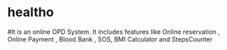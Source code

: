 # healtho

#It is an online OPD System. It includes features like Online reservation , Online Payment ,
Blood Bank , SOS, BMI Calculator and StepsCounter
